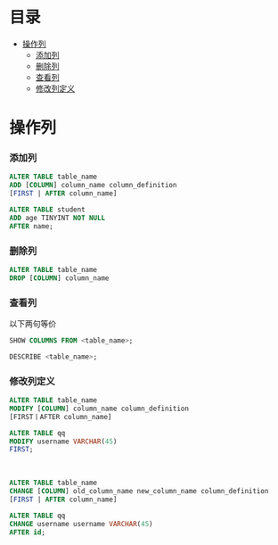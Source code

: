 # 目录
- [操作列](#操作列)
    - [添加列](#添加列)
    - [删除列](#删除列)
    - [查看列](#查看列)
    - [修改列定义](#修改列定义)



<!-- = = = = = = = = = = = = = = = = = = = = = = = = = = = = = = = = = = = = = = = = = = = = = = = = = = = = = = = = = = = = -->
<!-- = = = = = = = = = = = = = = = = = = = = = = = = = = = = = = = = = = = = = = = = = = = = = = = = = = = = = = = = = = = = -->



# 操作列
### 添加列 
```sql
ALTER TABLE table_name 
ADD [COLUMN] column_name column_definition 
[FIRST | AFTER column_name]
```
```sql
ALTER TABLE student
ADD age TINYINT NOT NULL
AFTER name;
```

### 删除列
```sql
ALTER TABLE table_name 
DROP [COLUMN] column_name
```

### 查看列
以下两句等价  
```sql
SHOW COLUMNS FROM <table_name>;
```
```sql
DESCRIBE <table_name>;
```

### 修改列定义
```sql
ALTER TABLE table_name 
MODIFY [COLUMN] column_name column_definition 
[FIRST丨AFTER column_name]
```
```sql
ALTER TABLE qq
MODIFY username VARCHAR(45)
FIRST;
```

<br>

```sql
ALTER TABLE table_name 
CHANGE [COLUMN] old_column_name new_column_name column_definition 
[FIRST | AFTER column_name]
```
```sql
ALTER TABLE qq
CHANGE username username VARCHAR(45)
AFTER id;
```
